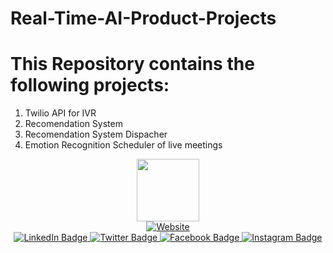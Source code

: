 # Real-Time-AI-Product-Projects 

# This Repository contains the following projects:

1. Twilio API for IVR
2. Recomendation System
3. Recomendation System Dispacher
4. Emotion  Recognition Scheduler of live meetings

<div id="header" align="center">
  <img src="https://media.giphy.com/media/M9gbBd9nbDrOTu1Mqx/giphy.gif" width="100"/>

  <div id="Websites">
    <a href="https:www.rstiwari.com">
    <img alt="Website" src="https://img.shields.io/website" alt="Website" />
  </a>

  </div>

 <div id="badges">
    
  <a href="https://www.linkedin.com/in/ravishekhartiwari">
    <img src="https://img.shields.io/twitter/follow/your_twitter_handle?style=social" alt="LinkedIn Badge"/>
  </a>
  <a href="https://twitter.com/tiwari11rst">
    <img src="https://img.shields.io/twitter/follow/your_twitter_handle?style=social" alt="Twitter Badge"/>
  </a>
  <a href="https://twitter.com/tiwari11rst">
    <img src="https://img.shields.io/facebook/follow/your_facebook_page?style=social" alt="Facebook Badge"/>
  </a>
  <a href="https://twitter.com/tiwari11rst">
    <img src="https://img.shields.io/instagram/follow/your_instagram_profile?style=social" alt="Instagram Badge"/>
  </a>
  
 </div>


